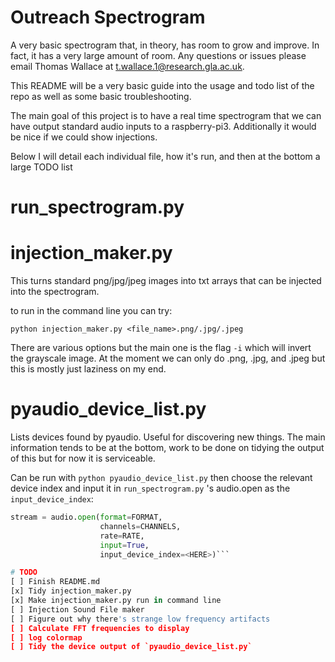 # Outreach Spectrogram
A very basic spectrogram that, in theory, has room to grow and improve.
In fact, it has a very large amount of room. Any questions or issues please
email Thomas Wallace at t.wallace.1@research.gla.ac.uk.

This README will be a very basic guide into the usage and todo list of the repo
as well as some basic troubleshooting.

The main goal of this project is to have a real time spectrogram that we can 
have output standard audio inputs to a raspberry-pi3. Additionally it would
be nice if we could show injections.

Below I will detail each individual file, how it's run, and then at the bottom a large TODO list

# run_spectrogram.py

# injection_maker.py
This turns standard png/jpg/jpeg images into txt arrays that can be injected into the spectrogram.

to run in the command line you can try:

```
python injection_maker.py <file_name>.png/.jpg/.jpeg 
```

There are various options but the main one is the flag `-i` which will invert the grayscale image. At the moment
we can only do .png, .jpg, and .jpeg but this is mostly just laziness on my end.

# pyaudio_device_list.py
Lists devices found by pyaudio. Useful for discovering new things. The main information tends to be at the bottom, work
to be done on tidying the output of this but for now it is serviceable.

Can be run with `python pyaudio_device_list.py` then choose the relevant device index and input it in `run_spectrogram.py`
's audio.open as the `input_device_index`:

```python
stream = audio.open(format=FORMAT,
                    channels=CHANNELS,
                    rate=RATE,
                    input=True,
                    input_device_index=<HERE>)```

# TODO
[ ] Finish README.md
[x] Tidy injection_maker.py
[x] Make injection_maker.py run in command line
[ ] Injection Sound File maker
[ ] Figure out why there's strange low frequency artifacts
[ ] Calculate FFT frequencies to display
[ ] log colormap
[ ] Tidy the device output of `pyaudio_device_list.py`


